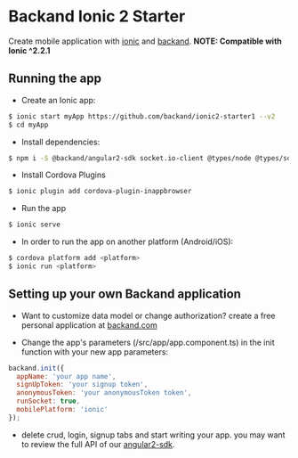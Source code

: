 # Backand Ionic 2 Starter
Create mobile application with [ionic](http://www.ionicframework.com) and [backand](http://www.backand.com).
**NOTE: Compatible with Ionic ^2.2.1**


## Running the app

- Create an Ionic app:
```bash
$ ionic start myApp https://github.com/backand/ionic2-starter1 --v2    
$ cd myApp
```

- Install dependencies:
```bash
$ npm i -S @backand/angular2-sdk socket.io-client @types/node @types/socket.io-client
```

- Install Cordova Plugins
```bash
$ ionic plugin add cordova-plugin-inappbrowser
```

- Run the app
```bash
$ ionic serve
```

- In order to run the app on another platform (Android/iOS):
```bash
$ cordova platform add <platform>
$ ionic run <platform>
```


## Setting up your own Backand application

- Want to customize data model or change authorization?
create a free personal application at [backand.com](https://www.backand.com/apps/#/sign_up)

- Change the app's parameters (/src/app/app.component.ts) in the init function with your new app parameters:
```javascript
backand.init({
  appName: 'your app name',
  signUpToken: 'your signup token',
  anonymousToken: 'your anonymousToken token',
  runSocket: true,
  mobilePlatform: 'ionic'
});
```

- delete crud, login, signup tabs and start writing your app.
you may want to review the full API of our [angular2-sdk](https://github.com/backand/angular2-sdk).
